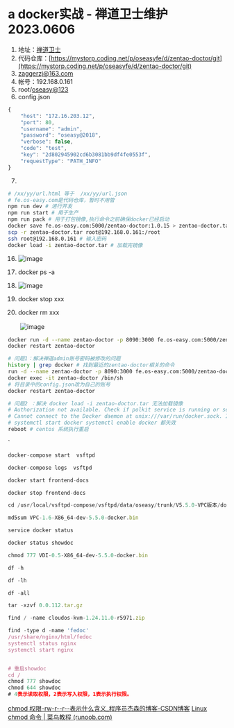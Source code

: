 # a docker实战 - 禅道卫士维护 2023.0606

1. 地址：[禅道卫士](http://192.168.0.161:8090/)
2. 代码仓库：[https://mystorp.coding.net/p/oseasyfe/d/zentao-doctor/git](https://mystorp.coding.net/p/oseasyfe/d/zentao-doctor/git)
3. [zaggerzj@163.com](http://zaggerzj@163.com)
4. 帐号：192.168.0.161
5. root/[oseasy@123](http://oseasy@123)
6. config.json

```js
{
    "host": "172.16.203.12",
    "port": 80,
    "username": "admin",
    "password": "oseasy@2018",
    "verbose": false,
    "code": "test",
    "key": "2d802945902cd6b3081bb9df4fe0553f",
    "requestType": "PATH_INFO"
}
```

7. 
```bash
# /xx/yy/url.html 等于  /xx/yy/url.json
# fe.os-easy.com是代码仓库，暂时不用管
npm run dev # 进行开发
npm run start # 用于生产
npm run pack # 用于打包镜像,执行命令之前确保docker已经启动
docker save fe.os-easy.com:5000/zentao-doctor:1.0.15 > zentao-doctor.tar # 进行打包
scp -r zentao-doctor.tar root@192.168.0.161:/root
ssh root@192.168.0.161 # 输入密码
docker load -i zentao-doctor.tar # 加载完镜像
```



16. ​![image](40%20-%20Obsidian/附件/Attachment/assets%206-zagger/image-20230705213808-7ck8gb8.png)​

17. docker ps -a
18. ​![image](40%20-%20Obsidian/附件/Attachment/assets%206-zagger/image-20230705213819-bgypwz1.png)​

19. docker stop xxx
20. docker rm xxx

　　​![image](40%20-%20Obsidian/附件/Attachment/assets%206-zagger/image-20230705213844-jn73zvh.png)​

```bash
docker run -d --name zentao-doctor -p 8090:3000 fe.os-easy.com:5000/zentao-doctor:1.0.15 # 出现容器id，表示成功
docker restart zentao-doctor

# 问题1：解决禅道admin账号密码被修改的问题
history | grep docker # 找到最近的zentao-doctor相关的命令
run -d --name zentao-doctor -p 8090:3000 fe.os-easy.com:5000/zentao-doctor:1.0.14
docker exec -it zentao-doctor /bin/sh
# 将目录中的config.json改为自己的账号
docker restart zentao-doctor

# 问题2 ：解决 docker load -i zentao-doctor.tar 无法加载镜像
# Authorization not available. Check if polkit service is running or see debug message for more information.
# Cannot connect to the Docker daemon at unix:///var/run/docker.sock. Is the docker daemon running?
# systemctl start docker systemctl enable docker 都失效
reboot # centos 系统执行重启

```
`

```js
docker-compose start  vsftpd

docker-compose logs  vsftpd

docker start frontend-docs

docker stop frontend-docs

cd /usr/local/vsftpd-compose/vsftpd/data/oseasy/trunk/V5.5.0-VPC版本/docker/docker安装包/

md5sum VPC-1.6-X86_64-dev-5.5.0-docker.bin

service docker status

docker status showdoc

chmod 777 VDI-0.5-X86_64-dev-5.5.0-docker.bin

df -h

df -lh

df -all

tar -xzvf 0.0.112.tar.gz

find / -name cloudos-kvm-1.24.11.0-r5971.zip

find -type d -name 'fedoc'
/usr/share/nginx/html/fedoc
systemctl status nginx
systemctl start nginx


# 重启showdoc
cd /
chmod 777 showdoc
chmod 644 showdoc
# 4表示读取权限，2表示写入权限，1表示执行权限。

```
[chmod 权限-rw-r--r--表示什么含义_程序员杰森的博客-CSDN博客](https://blog.csdn.net/weixin_43670802/article/details/105272266)
[Linux chmod 命令 | 菜鸟教程 (runoob.com)](https://www.runoob.com/linux/linux-comm-chmod.html)
